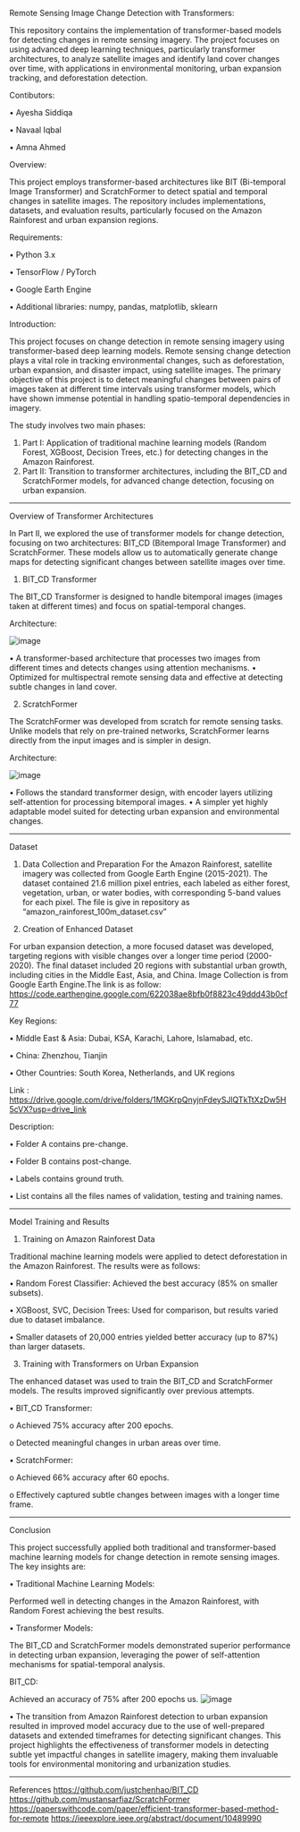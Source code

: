Remote Sensing Image Change Detection with Transformers:

This repository contains the implementation of transformer-based models for detecting changes in remote sensing imagery. The project focuses on using advanced deep learning techniques, particularly transformer architectures, to analyze satellite images and identify land cover changes over time, with applications in environmental monitoring, urban expansion tracking, and deforestation detection.

Contibutors:

•	Ayesha Siddiqa

•	Navaal Iqbal 

•	Amna Ahmed 


Overview:

This project employs transformer-based architectures like BIT (Bi-temporal Image Transformer) and ScratchFormer to detect spatial and temporal changes in satellite images. The repository includes implementations, datasets, and evaluation results, particularly focused on the Amazon Rainforest and urban expansion regions.

Requirements:

•	Python 3.x

•	TensorFlow / PyTorch

•	Google Earth Engine

•	Additional libraries: numpy, pandas, matplotlib, sklearn

Introduction:

This project focuses on change detection in remote sensing imagery using transformer-based deep learning models. Remote sensing change detection plays a vital role in tracking environmental changes, such as deforestation, urban expansion, and disaster impact, using satellite images.
The primary objective of this project is to detect meaningful changes between pairs of images taken at different time intervals using transformer models, which have shown immense potential in handling spatio-temporal dependencies in imagery.

The study involves two main phases:

1.	Part I: Application of traditional machine learning models (Random Forest, XGBoost, Decision Trees, etc.) for detecting changes in the Amazon Rainforest.
2.	Part II: Transition to transformer architectures, including the BIT_CD and ScratchFormer models, for advanced change detection, focusing on urban expansion.
________________________________________
Overview of Transformer Architectures

In Part II, we explored the use of transformer models for change detection, focusing on two architectures: BIT_CD (Bitemporal Image Transformer) and ScratchFormer. These models allow us to automatically generate change maps for detecting significant changes between satellite images over time.

1. BIT_CD Transformer

The BIT_CD Transformer is designed to handle bitemporal images (images taken at different times) and focus on spatial-temporal changes.

Architecture:

 ![image](https://github.com/user-attachments/assets/e2269922-4742-4446-8c5a-6ce187941716)

•	A transformer-based architecture that processes two images from different times and detects changes using attention mechanisms.
•	Optimized for multispectral remote sensing data and effective at detecting subtle changes in land cover.

2. ScratchFormer
   
The ScratchFormer was developed from scratch for remote sensing tasks. Unlike models that rely on pre-trained networks, ScratchFormer learns directly from the input images and is simpler in design.

Architecture:

 ![image](https://github.com/user-attachments/assets/9e1716f1-deee-45b6-aaad-ec2940b86e85)

•	Follows the standard transformer design, with encoder layers utilizing self-attention for processing bitemporal images.
•	A simpler yet highly adaptable model suited for detecting urban expansion and environmental changes.
________________________________________
Dataset

1. Data Collection and Preparation
For the Amazon Rainforest, satellite imagery was collected from Google Earth Engine (2015-2021). The dataset contained 21.6 million pixel entries, each labeled as either forest, vegetation, urban, or water bodies, with corresponding 5-band values for each pixel.
The file is give in repository as “amazon_rainforest_100m_dataset.csv”

3. Creation of Enhanced Dataset

For urban expansion detection, a more focused dataset was developed, targeting regions with visible changes over a longer time period (2000-2020). The final dataset included 20 regions with substantial urban growth, including cities in the Middle East, Asia, and China.
Image Collection is from Google Earth Engine.The link is as follow: https://code.earthengine.google.com/622038ae8bfb0f8823c49ddd43b0cf77

Key Regions:

•	Middle East & Asia: Dubai, KSA, Karachi, Lahore, Islamabad, etc.

•	China: Zhenzhou, Tianjin

•	Other Countries: South Korea, Netherlands, and UK regions

Link : https://drive.google.com/drive/folders/1MGKrpQnyjnFdeySJlQTkTtXzDw5H5cVX?usp=drive_link

Description:

•	Folder A contains pre-change.

•	Folder B contains post-change.

•	Labels contains ground truth.

•	List contains all the files names of validation, testing and training names.

________________________________________
Model Training and Results

1. Training on Amazon Rainforest Data

Traditional machine learning models were applied to detect deforestation in the Amazon Rainforest. The results were as follows:

•	Random Forest Classifier: Achieved the best accuracy (85% on smaller subsets).

•	XGBoost, SVC, Decision Trees: Used for comparison, but results varied due to dataset imbalance.

•	Smaller datasets of 20,000 entries yielded better accuracy (up to 87%) than larger datasets.

3. Training with Transformers on Urban Expansion

The enhanced dataset was used to train the BIT_CD and ScratchFormer models. The results improved significantly over previous attempts.

•	BIT_CD Transformer:

o	Achieved 75% accuracy after 200 epochs.

o	Detected meaningful changes in urban areas over time.

•	ScratchFormer:

o	Achieved 66% accuracy after 60 epochs.

o	Effectively captured subtle changes between images with a longer time frame.
________________________________________
Conclusion

This project successfully applied both traditional and transformer-based machine learning models for change detection in remote sensing images. The key insights are:

•	Traditional Machine Learning Models:

Performed well in detecting changes in the Amazon Rainforest, with Random Forest achieving the best results.

•	Transformer Models: 

The BIT_CD and ScratchFormer models demonstrated superior performance in detecting urban expansion, leveraging the power of self-attention mechanisms for spatial-temporal analysis.


 BIT_CD: 
 
Achieved an accuracy of 75% after 200 epochs us. 
![image](https://github.com/user-attachments/assets/fdba9373-5caa-4e20-842f-97435cba55fd)

 
•	The transition from Amazon Rainforest detection to urban expansion resulted in improved model accuracy due to the use of well-prepared datasets and extended timeframes for detecting significant changes.
This project highlights the effectiveness of transformer models in detecting subtle yet impactful changes in satellite imagery, making them invaluable tools for environmental monitoring and urbanization studies.
________________________________________
References
https://github.com/justchenhao/BIT_CD
https://github.com/mustansarfiaz/ScratchFormer
https://paperswithcode.com/paper/efficient-transformer-based-method-for-remote
https://ieeexplore.ieee.org/abstract/document/10489990

